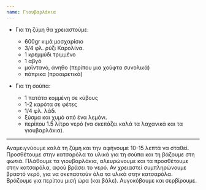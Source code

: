 ```yaml
---
name: Γιουβαρλάκια
---
```


- Για τη ζύμη θα χρειαστούμε:

    - 600gr κιμά μοσχαρίσιο
    - 3/4 φλ. ρύζι Καρολίνα.
    - 1 κρεμμύδι τριμμένο
    - 1 αβγό
    - μαϊντανό, άνηθο (περίπου μια χούφτα συνολικά)
    - πάπρικα (προαιρετικά)

- Για τη σούπα:
    - 1 πατάτα κομμένη σε κύβους
    - 1-2 καρότα σε φέτες
    - 1/4 φλ. λάδι
    - ξύσμα και χυμό από ένα λεμόνι.
    - περίπου 1.5 λίτρο νερό (να σκεπάζει καλά τα λαχανικά και τα γιουβαρλάκια).

***

Αναμειγνύουμε καλά τη ζύμη και την αφήνουμε 10-15 λεπτά να σταθεί. Προσθέτουμε στην κατσαρόλα τα υλικά για τη σούπα και τη βάζουμε στη φωτιά. Πλάθουμε τα γιουβαρλάκια, αλευρώνουμε και τα προσθέτουμε στην κατσαρόλα, αφού βράσει το νερό. Αν χρειαστεί συμπληρώνουμε βραστό νερό, για να σκεπαστούν όλα τα υλικά στην κατσαρόλα. Βράζουμε για περίπου μισή ώρα (και βάλε). Αυγοκόβουμε και σερβίρουμε.

